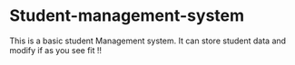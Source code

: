 # Student-management-system
This is a basic student Management system. It can store student data  and modify if as you see fit !!
